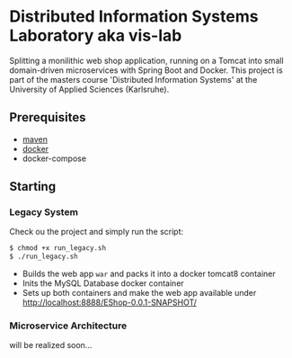 # Distributed Information Systems Laboratory aka vis-lab
Splitting a monilithic web shop application, running on a Tomcat into small domain-driven microservices with Spring Boot and Docker. This project is part of the masters course 'Distributed Information Systems' at the University of Applied Sciences (Karlsruhe).

## Prerequisites
- [maven](https://maven.apache.org/)
- [docker](https://docker.com)
- docker-compose

## Starting
### Legacy System
Check ou the project and simply run the script:
```bash
$ chmod +x run_legacy.sh
$ ./run_legacy.sh
```
- Builds the web app `war` and packs it into a docker tomcat8 container
- Inits the MySQL Database docker container
- Sets up both containers and make the web app available under [http://localhost:8888/EShop-0.0.1-SNAPSHOT/](http://localhost:8888/EShop-0.0.1-SNAPSHOT/)

### Microservice Architecture
will be realized soon...
